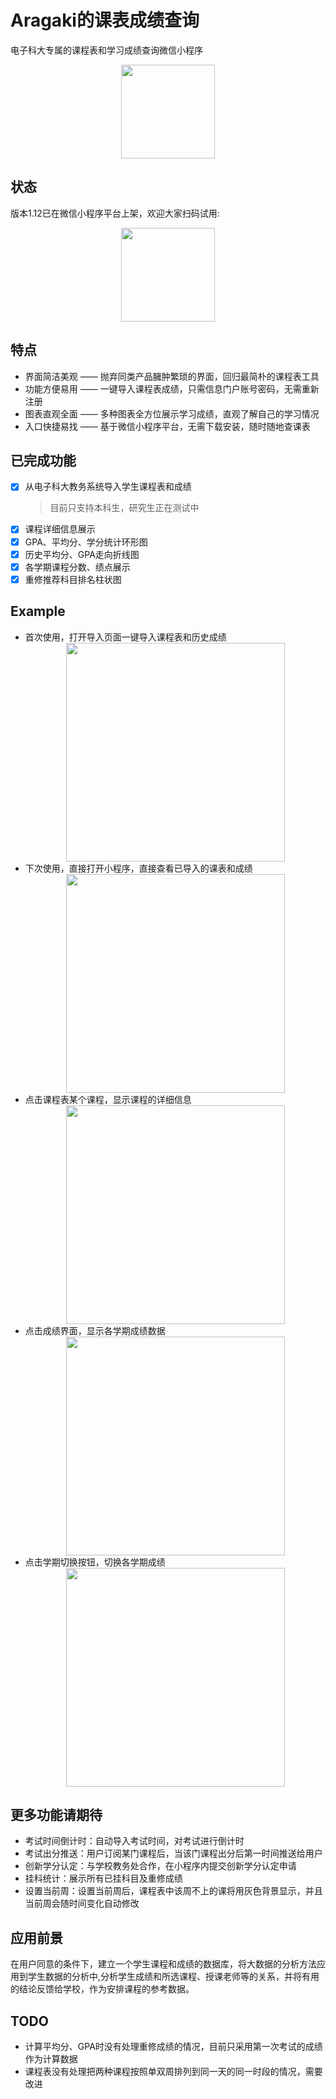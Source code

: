 # Aragaki的课表成绩查询
 电子科大专属的课程表和学习成绩查询微信小程序  
 <div align=center><img width="150" height="150" src="https://github.com/Caoxiann/uestc_wxapp/blob/master/docs/bird.png?raw=true"/></div>  
	
## 状态
版本1.12已在微信小程序平台上架，欢迎大家扫码试用:  
<div align=center><img width="150" height="150" src="https://github.com/Caoxiann/uestc_wxapp/blob/master/docs/wxapp_code.jpg?raw=true"/></div>   
 
## 特点
- 界面简洁美观 —— 抛弃同类产品臃肿繁琐的界面，回归最简朴的课程表工具
- 功能方便易用 —— 一键导入课程表成绩，只需信息门户账号密码，无需重新注册
- 图表直观全面 —— 多种图表全方位展示学习成绩，直观了解自己的学习情况
- 入口快捷易找 —— 基于微信小程序平台，无需下载安装，随时随地查课表

## 已完成功能
- [x] 从电子科大教务系统导入学生课程表和成绩  
	> 目前只支持本科生，研究生正在测试中
- [x] 课程详细信息展示
- [x] GPA、平均分、学分统计环形图
- [x] 历史平均分、GPA走向折线图
- [x] 各学期课程分数、绩点展示
- [x] 重修推荐科目排名柱状图

## Example
* 首次使用，打开导入页面一键导入课程表和历史成绩  
	<div align=center><img width="350" src="https://github.com/Caoxiann/uestc_wxapp/blob/master/docs/1.gif?raw=true"/></div>
* 下次使用，直接打开小程序，直接查看已导入的课表和成绩  
	<div align=center><img width="350" src="https://github.com/Caoxiann/uestc_wxapp/blob/master/docs/2.gif?raw=true"/></div>
* 点击课程表某个课程，显示课程的详细信息  
	<div align=center><img width="350" src="https://github.com/Caoxiann/uestc_wxapp/blob/master/docs/3.gif?raw=true"/></div>
* 点击成绩界面，显示各学期成绩数据  
	<div align=center><img width="350" src="https://github.com/Caoxiann/uestc_wxapp/blob/master/docs/4.gif?raw=true"/></div>
* 点击学期切换按钮，切换各学期成绩  
	<div align=center><img width="350" src="https://github.com/Caoxiann/uestc_wxapp/blob/master/docs/5.gif?raw=true"/></div>

## 更多功能请期待
* 考试时间倒计时：自动导入考试时间，对考试进行倒计时
* 考试出分推送：用户订阅某门课程后，当该门课程出分后第一时间推送给用户
* 创新学分认定：与学校教务处合作，在小程序内提交创新学分认定申请
* 挂科统计：展示所有已挂科目及重修成绩
* 设置当前周：设置当前周后，课程表中该周不上的课将用灰色背景显示，并且当前周会随时间变化自动修改

## 应用前景
在用户同意的条件下，建立一个学生课程和成绩的数据库，将大数据的分析方法应用到学生数据的分析中,分析学生成绩和所选课程、授课老师等的关系，并将有用的结论反馈给学校，作为安排课程的参考数据。

## TODO
* 计算平均分、GPA时没有处理重修成绩的情况，目前只采用第一次考试的成绩作为计算数据
* 课程表没有处理把两种课程按照单双周排列到同一天的同一时段的情况，需要改进


